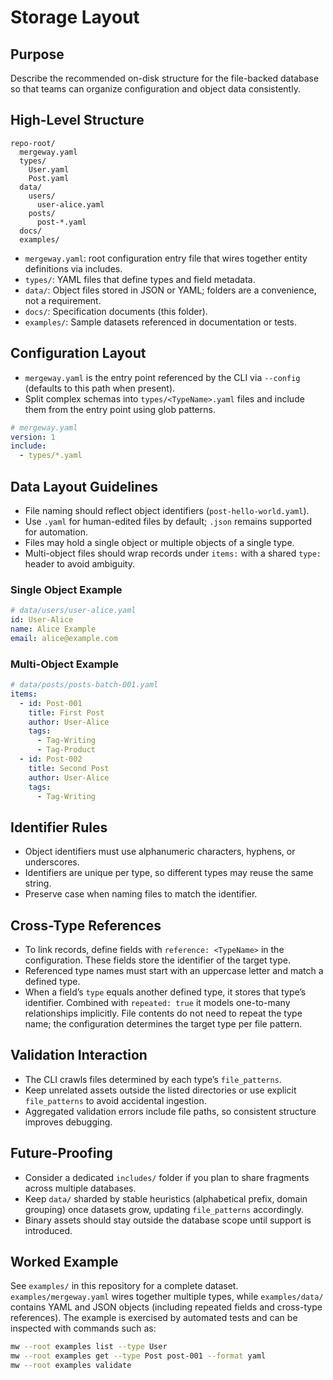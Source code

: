 # Storage Layout

## Purpose

Describe the recommended on-disk structure for the file-backed database so that teams can organize configuration and object data consistently.

## High-Level Structure

```
repo-root/
  mergeway.yaml
  types/
    User.yaml
    Post.yaml
  data/
    users/
      user-alice.yaml
    posts/
      post-*.yaml
  docs/
  examples/
```

- `mergeway.yaml`: root configuration entry file that wires together entity definitions via includes.
- `types/`: YAML files that define types and field metadata.
- `data/`: Object files stored in JSON or YAML; folders are a convenience, not a requirement.
- `docs/`: Specification documents (this folder).
- `examples/`: Sample datasets referenced in documentation or tests.

## Configuration Layout

- `mergeway.yaml` is the entry point referenced by the CLI via `--config` (defaults to this path when present).
- Split complex schemas into `types/<TypeName>.yaml` files and include them from the entry point using glob patterns.

```yaml
# mergeway.yaml
version: 1
include:
  - types/*.yaml
```

## Data Layout Guidelines

- File naming should reflect object identifiers (`post-hello-world.yaml`).
- Use `.yaml` for human-edited files by default; `.json` remains supported for automation.
- Files may hold a single object or multiple objects of a single type.
- Multi-object files should wrap records under `items:` with a shared `type:` header to avoid ambiguity.

### Single Object Example

```yaml
# data/users/user-alice.yaml
id: User-Alice
name: Alice Example
email: alice@example.com
```

### Multi-Object Example

```yaml
# data/posts/posts-batch-001.yaml
items:
  - id: Post-001
    title: First Post
    author: User-Alice
    tags:
      - Tag-Writing
      - Tag-Product
  - id: Post-002
    title: Second Post
    author: User-Alice
    tags:
      - Tag-Writing
```

## Identifier Rules

- Object identifiers must use alphanumeric characters, hyphens, or underscores.
- Identifiers are unique per type, so different types may reuse the same string.
- Preserve case when naming files to match the identifier.

## Cross-Type References

- To link records, define fields with `reference: <TypeName>` in the configuration. These fields store the identifier of the target type.
- Referenced type names must start with an uppercase letter and match a defined type.
- When a field’s `type` equals another defined type, it stores that type’s identifier. Combined with `repeated: true` it models one-to-many relationships implicitly. File contents do not need to repeat the type name; the configuration determines the target type per file pattern.

## Validation Interaction

- The CLI crawls files determined by each type’s `file_patterns`.
- Keep unrelated assets outside the listed directories or use explicit `file_patterns` to avoid accidental ingestion.
- Aggregated validation errors include file paths, so consistent structure improves debugging.

## Future-Proofing

- Consider a dedicated `includes/` folder if you plan to share fragments across multiple databases.
- Keep `data/` sharded by stable heuristics (alphabetical prefix, domain grouping) once datasets grow, updating `file_patterns` accordingly.
- Binary assets should stay outside the database scope until support is introduced.

## Worked Example

See `examples/` in this repository for a complete dataset. `examples/mergeway.yaml` wires together multiple types, while `examples/data/` contains YAML and JSON objects (including repeated fields and cross-type references). The example is exercised by automated tests and can be inspected with commands such as:

```bash
mw --root examples list --type User
mw --root examples get --type Post post-001 --format yaml
mw --root examples validate
```
